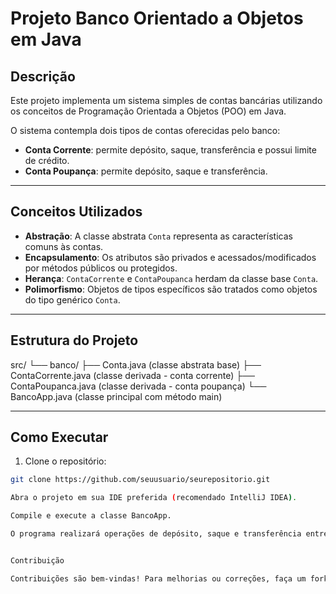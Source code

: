 # Projeto Banco Orientado a Objetos em Java

## Descrição

Este projeto implementa um sistema simples de contas bancárias utilizando os conceitos de Programação Orientada a Objetos (POO) em Java.

O sistema contempla dois tipos de contas oferecidas pelo banco:

- **Conta Corrente**: permite depósito, saque, transferência e possui limite de crédito.
- **Conta Poupança**: permite depósito, saque e transferência.

---

## Conceitos Utilizados

- **Abstração**: A classe abstrata `Conta` representa as características comuns às contas.
- **Encapsulamento**: Os atributos são privados e acessados/modificados por métodos públicos ou protegidos.
- **Herança**: `ContaCorrente` e `ContaPoupanca` herdam da classe base `Conta`.
- **Polimorfismo**: Objetos de tipos específicos são tratados como objetos do tipo genérico `Conta`.

---

## Estrutura do Projeto

src/
└── banco/
├── Conta.java (classe abstrata base)
├── ContaCorrente.java (classe derivada - conta corrente)
├── ContaPoupanca.java (classe derivada - conta poupança)
└── BancoApp.java (classe principal com método main)


---

## Como Executar

1. Clone o repositório:

```bash
git clone https://github.com/seuusuario/seurepositorio.git

Abra o projeto em sua IDE preferida (recomendado IntelliJ IDEA).

Compile e execute a classe BancoApp.

O programa realizará operações de depósito, saque e transferência entre contas, exibindo as informações no console.


Contribuição

Contribuições são bem-vindas! Para melhorias ou correções, faça um fork do projeto e envie um pull request.
